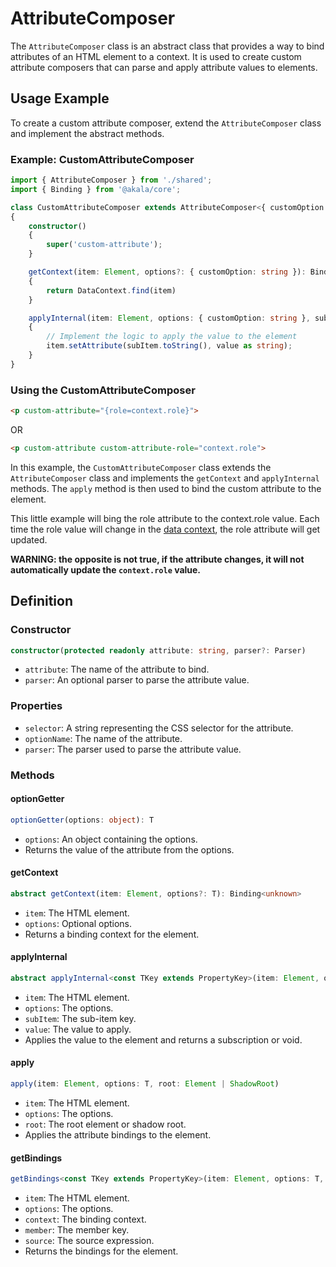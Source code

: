 # AttributeComposer

The `AttributeComposer` class is an abstract class that provides a way to bind attributes of an HTML element to a context. It is used to create custom attribute composers that can parse and apply attribute values to elements.

## Usage Example

To create a custom attribute composer, extend the `AttributeComposer` class and implement the abstract methods.

### Example: CustomAttributeComposer

```typescript
import { AttributeComposer } from './shared';
import { Binding } from '@akala/core';

class CustomAttributeComposer extends AttributeComposer<{ customOption: string }>
{
    constructor()
    {
        super('custom-attribute');
    }

    getContext(item: Element, options?: { customOption: string }): Binding<unknown>
    {
        return DataContext.find(item)
    }

    applyInternal(item: Element, options: { customOption: string }, subItem: PropertyKey, value: unknown): void
    {
        // Implement the logic to apply the value to the element
        item.setAttribute(subItem.toString(), value as string);
    }
}
```

### Using the CustomAttributeComposer

```html
<p custom-attribute="{role=context.role}">
```

OR

```html
<p custom-attribute custom-attribute-role="context.role">
```

In this example, the `CustomAttributeComposer` class extends the `AttributeComposer` class and implements the `getContext` and `applyInternal` methods. The `apply` method is then used to bind the custom attribute to the element.

This little example will bing the role attribute to the context.role value. Each time the role value will change in the [data context](datacontext), the role attribute will get updated.

**WARNING: the opposite is not true, if the attribute changes, it will not automatically update the `context.role` value.**

## Definition

### Constructor

```typescript
constructor(protected readonly attribute: string, parser?: Parser)
```

- `attribute`: The name of the attribute to bind.
- `parser`: An optional parser to parse the attribute value.

### Properties

- `selector`: A string representing the CSS selector for the attribute.
- `optionName`: The name of the attribute.
- `parser`: The parser used to parse the attribute value.

### Methods

#### optionGetter

```typescript
optionGetter(options: object): T
```

- `options`: An object containing the options.
- Returns the value of the attribute from the options.

#### getContext

```typescript
abstract getContext(item: Element, options?: T): Binding<unknown>
```

- `item`: The HTML element.
- `options`: Optional options.
- Returns a binding context for the element.

#### applyInternal

```typescript
abstract applyInternal<const TKey extends PropertyKey>(item: Element, options: T, subItem: TKey, value: unknown): Subscription | void
```

- `item`: The HTML element.
- `options`: The options.
- `subItem`: The sub-item key.
- `value`: The value to apply.
- Applies the value to the element and returns a subscription or void.

#### apply

```typescript
apply(item: Element, options: T, root: Element | ShadowRoot)
```

- `item`: The HTML element.
- `options`: The options.
- `root`: The root element or shadow root.
- Applies the attribute bindings to the element.

#### getBindings

```typescript
getBindings<const TKey extends PropertyKey>(item: Element, options: T, context: Binding<unknown>, member: TKey, source: ExpressionsWithLength)
```

- `item`: The HTML element.
- `options`: The options.
- `context`: The binding context.
- `member`: The member key.
- `source`: The source expression.
- Returns the bindings for the element.

